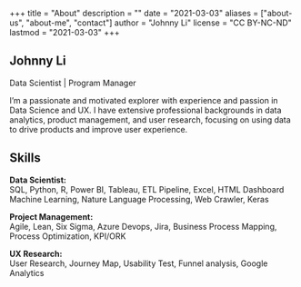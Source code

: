 +++
title = "About"
description = ""
date = "2021-03-03"
aliases = ["about-us", "about-me", "contact"]
author = "Johnny Li"
license = "CC BY-NC-ND"
lastmod = "2021-03-03"
+++



## Johnny Li

Data Scientist | Program Manager

I’m a passionate and motivated explorer with experience and passion in Data Science and UX. I have extensive professional backgrounds in data analytics, product management, and user research, focusing on using data to drive products and improve user experience.

## Skills

**Data Scientist:**  
SQL, Python, R, Power BI, Tableau, ETL Pipeline, Excel, HTML Dashboard Machine Learning, Nature Language Processing, Web Crawler, Keras


**Project Management:**  
Agile, Lean, Six Sigma, Azure Devops, Jira, Business Process Mapping, Process Optimization, KPI/ORK

**UX Research:**  
User Research, Journey Map, Usability Test, Funnel analysis, Google Analytics

